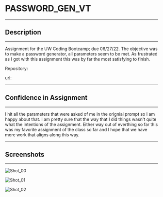 # PASSWORD_GEN_VT

---

## Description

---

Assignment for the UW Coding Bootcamp; due 06/27/22. The objective was to make a password generator, all parameters seem to be met. As frustrated as I got with this assignment this was by far the most satisfying to finish.

Repository: 

url: 

---

## Confidence in Assignment

---

I hit all the parameters that were asked of me in the orignial prompt so I am happy about that. I am pretty sure that the way that I did things wasn't quite what the intentions of the assignment. Either way out of everthing so far this was my favorite assignment of the class so far and I hope that we have more work that aligns along this way.

---

## Screenshots

---

![Shot_00](https://user-images.githubusercontent.com/31176226/176103960-2295a740-f811-43a5-ab1a-1a363071dd11.png)

![Shot_01](https://user-images.githubusercontent.com/31176226/176104020-51b1eae1-44b1-4ad5-a27a-7c5dafb95340.png)

![Shot_02](https://user-images.githubusercontent.com/31176226/176104081-da25340b-31e8-427e-97c5-8f68ccdec58b.png)
